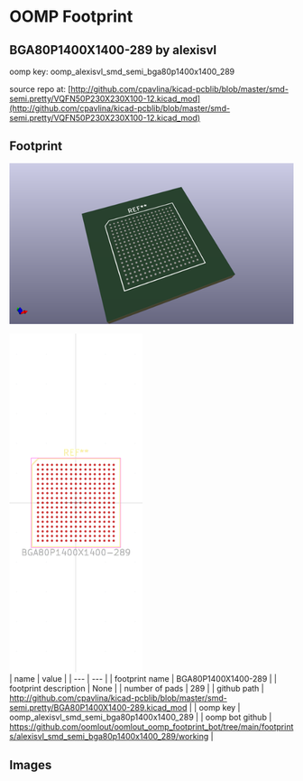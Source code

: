 # OOMP Footprint  
## BGA80P1400X1400-289  by alexisvl  
  
oomp key: oomp_alexisvl_smd_semi_bga80p1400x1400_289  
  
source repo at: [http://github.com/cpavlina/kicad-pcblib/blob/master/smd-semi.pretty/VQFN50P230X230X100-12.kicad_mod](http://github.com/cpavlina/kicad-pcblib/blob/master/smd-semi.pretty/VQFN50P230X230X100-12.kicad_mod)  
## Footprint  
  
[![working_kicad_pcb_3d.png](working_kicad_pcb_3d_600.png)](working_kicad_pcb_3d.png)  
  
[![working.png](working_600.png)](working.png)  
| name | value | 
| --- | --- | 
| footprint name | BGA80P1400X1400-289 | 
| footprint description | None | 
| number of pads | 289 | 
| github path | http://github.com/cpavlina/kicad-pcblib/blob/master/smd-semi.pretty/BGA80P1400X1400-289.kicad_mod | 
| oomp key | oomp_alexisvl_smd_semi_bga80p1400x1400_289 | 
| oomp bot github | https://github.com/oomlout/oomlout_oomp_footprint_bot/tree/main/footprints/alexisvl_smd_semi_bga80p1400x1400_289/working | 
## Images  
